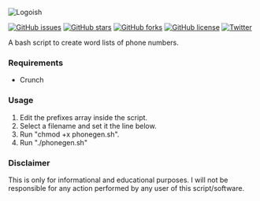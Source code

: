 ![Logoish](https://i.imgur.com/Dkc5sjm.png)

[![GitHub issues](https://img.shields.io/github/issues/thejordanprice/phonegen.svg)](https://github.com/thejordanprice/phonegen/issues)
[![GitHub stars](https://img.shields.io/github/stars/thejordanprice/phonegen.svg)](https://github.com/thejordanprice/phonegen/stargazers)
[![GitHub forks](https://img.shields.io/github/forks/thejordanprice/phonegen.svg)](https://github.com/thejordanprice/phonegen/network)
[![GitHub license](https://img.shields.io/github/license/thejordanprice/phonegen.svg)](https://github.com/thejordanprice/phonegen/blob/master/LICENSE)
[![Twitter](https://img.shields.io/twitter/url/https/github.com/thejordanprice/phonegen.svg?style=social)](https://twitter.com/intent/tweet?text=Wow:&url=https%3A%2F%2Fgithub.com%2Fthejordanprice%2Fphonegen)

A bash script to create word lists of phone numbers.

### Requirements

- Crunch

### Usage

1. Edit the prefixes array inside the script.
2. Select a filename and set it the line below.
3. Run "chmod +x phonegen.sh".
4. Run "./phonegen.sh"

### Disclaimer

This is only for informational and educational purposes. I will not be responsible for any action performed by any user of this script/software.
